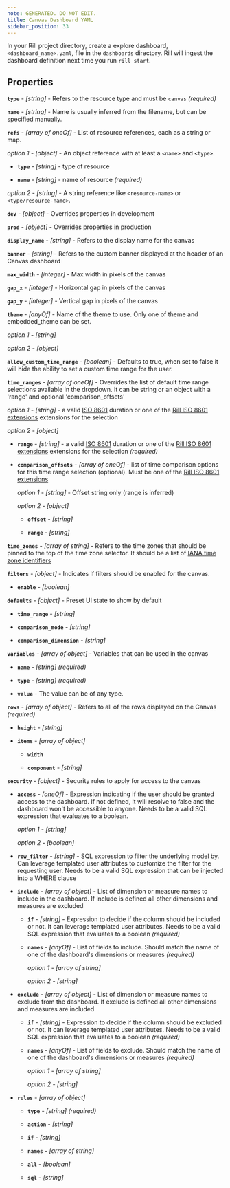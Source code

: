 ```yaml
---
note: GENERATED. DO NOT EDIT.
title: Canvas Dashboard YAML
sidebar_position: 33
---
```


In your Rill project directory, create a explore dashboard, `<dashboard_name>.yaml`, file in the `dashboards` directory. Rill will ingest the dashboard definition next time you run `rill start`.

## Properties


**`type`**  - _[string]_ - Refers to the resource type and must be `canvas`  _(required)_

**`name`**  - _[string]_ - Name is usually inferred from the filename, but can be specified manually. 

**`refs`**  - _[array of oneOf]_ - List of resource references, each as a string or map. 

  *option 1* - _[object]_ - An object reference with at least a `<name>` and `<type>`.

  - **`type`**  - _[string]_ - type of resource 

  - **`name`**  - _[string]_ - name of resource  _(required)_

  *option 2* - _[string]_ - A string reference like `<resource-name>` or `<type/resource-name>`.

**`dev`**  - _[object]_ - Overrides properties in development 

**`prod`**  - _[object]_ - Overrides properties in production 

**`display_name`**  - _[string]_ - Refers to the display name for the canvas 

**`banner`**  - _[string]_ - Refers to the custom banner displayed at the header of an Canvas dashboard 

**`max_width`**  - _[integer]_ - Max width in pixels of the canvas 

**`gap_x`**  - _[integer]_ - Horizontal gap in pixels of the canvas 

**`gap_y`**  - _[integer]_ - Vertical gap in pixels of the canvas 

**`theme`**  - _[anyOf]_ - Name of the theme to use. Only one of theme and embedded_theme can be set. 

  *option 1* - _[string]_ 

  *option 2* - _[object]_ 

**`allow_custom_time_range`**  - _[boolean]_ - Defaults to true, when set to false it will hide the ability to set a custom time range for the user.  

**`time_ranges`**  - _[array of oneOf]_ - Overrides the list of default time range selections available in the dropdown. It can be string or an object with a 'range' and optional 'comparison_offsets' 

  *option 1* - _[string]_ - a valid [ISO 8601](https://en.wikipedia.org/wiki/ISO_8601#Durations) duration or one of the [Rill ISO 8601 extensions](https://docs.rilldata.com/reference/rill-iso-extensions#extensions) extensions for the selection

  *option 2* - _[object]_ 

  - **`range`**  - _[string]_ - a valid [ISO 8601](https://en.wikipedia.org/wiki/ISO_8601#Durations) duration or one of the [Rill ISO 8601 extensions](https://docs.rilldata.com/reference/rill-iso-extensions#extensions) extensions for the selection  _(required)_

  - **`comparison_offsets`**  - _[array of oneOf]_ - list of time comparison options for this time range selection (optional). Must be one of the [Rill ISO 8601 extensions](https://docs.rilldata.com/reference/rill-iso-extensions#extensions) 

    *option 1* - _[string]_ - Offset string only (range is inferred)

    *option 2* - _[object]_ 

    - **`offset`**  - _[string]_  

    - **`range`**  - _[string]_  

**`time_zones`**  - _[array of string]_ - Refers to the time zones that should be pinned to the top of the time zone selector. It should be a list of [IANA time zone identifiers](https://en.wikipedia.org/wiki/List_of_tz_database_time_zones) 

**`filters`**  - _[object]_ - Indicates if filters should be enabled for the canvas. 

  - **`enable`**  - _[boolean]_  

**`defaults`**  - _[object]_ - Preset UI state to show by default 

  - **`time_range`**  - _[string]_  

  - **`comparison_mode`**  - _[string]_  

  - **`comparison_dimension`**  - _[string]_  

**`variables`**  - _[array of object]_ - Variables that can be used in the canvas 

  - **`name`**  - _[string]_   _(required)_

  - **`type`**  - _[string]_   _(required)_

  - **`value`**  - The value can be of any type. 

**`rows`**  - _[array of object]_ - Refers to all of the rows displayed on the Canvas  _(required)_

  - **`height`**  - _[string]_  

  - **`items`**  - _[array of object]_  

    - **`width`**   

    - **`component`**  - _[string]_  

**`security`**  - _[object]_ - Security rules to apply for access to the canvas 

  - **`access`**  - _[oneOf]_ - Expression indicating if the user should be granted access to the dashboard. If not defined, it will resolve to false and the dashboard won't be accessible to anyone. Needs to be a valid SQL expression that evaluates to a boolean. 

    *option 1* - _[string]_ 

    *option 2* - _[boolean]_ 

  - **`row_filter`**  - _[string]_ - SQL expression to filter the underlying model by. Can leverage templated user attributes to customize the filter for the requesting user. Needs to be a valid SQL expression that can be injected into a WHERE clause 

  - **`include`**  - _[array of object]_ - List of dimension or measure names to include in the dashboard. If include is defined all other dimensions and measures are excluded 

    - **`if`**  - _[string]_ - Expression to decide if the column should be included or not. It can leverage templated user attributes. Needs to be a valid SQL expression that evaluates to a boolean  _(required)_

    - **`names`**  - _[anyOf]_ - List of fields to include. Should match the name of one of the dashboard's dimensions or measures  _(required)_

      *option 1* - _[array of string]_ 

      *option 2* - _[string]_ 

  - **`exclude`**  - _[array of object]_ - List of dimension or measure names to exclude from the dashboard. If exclude is defined all other dimensions and measures are included 

    - **`if`**  - _[string]_ - Expression to decide if the column should be excluded or not. It can leverage templated user attributes. Needs to be a valid SQL expression that evaluates to a boolean  _(required)_

    - **`names`**  - _[anyOf]_ - List of fields to exclude. Should match the name of one of the dashboard's dimensions or measures  _(required)_

      *option 1* - _[array of string]_ 

      *option 2* - _[string]_ 

  - **`rules`**  - _[array of object]_  

    - **`type`**  - _[string]_   _(required)_

    - **`action`**  - _[string]_  

    - **`if`**  - _[string]_  

    - **`names`**  - _[array of string]_  

    - **`all`**  - _[boolean]_  

    - **`sql`**  - _[string]_  